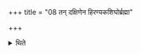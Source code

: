 +++
title = "08 तन् दक्षिणेन हिरण्यकशिघोर्ब्रह्मा"

+++

<details><summary>थिते</summary>

8. To the south of him the Brahman and the sacrificer (sit on) golden cushions; 


</details>
